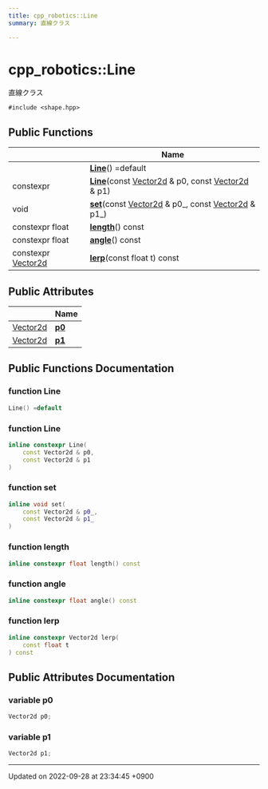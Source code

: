 ```yaml
---
title: cpp_robotics::Line
summary: 直線クラス 

---
```


# cpp_robotics::Line



直線クラス 


`#include <shape.hpp>`

## Public Functions

|                | Name           |
| -------------- | -------------- |
| | **[Line](/cpp_robotics/doxybook/Classes/structcpp__robotics_1_1Line/#function-line)**() =default |
| constexpr | **[Line](/cpp_robotics/doxybook/Classes/structcpp__robotics_1_1Line/#function-line)**(const [Vector2d](/cpp_robotics/doxybook/Namespaces/namespacecpp__robotics/#using-vector2d) & p0, const [Vector2d](/cpp_robotics/doxybook/Namespaces/namespacecpp__robotics/#using-vector2d) & p1) |
| void | **[set](/cpp_robotics/doxybook/Classes/structcpp__robotics_1_1Line/#function-set)**(const [Vector2d](/cpp_robotics/doxybook/Namespaces/namespacecpp__robotics/#using-vector2d) & p0_, const [Vector2d](/cpp_robotics/doxybook/Namespaces/namespacecpp__robotics/#using-vector2d) & p1_) |
| constexpr float | **[length](/cpp_robotics/doxybook/Classes/structcpp__robotics_1_1Line/#function-length)**() const |
| constexpr float | **[angle](/cpp_robotics/doxybook/Classes/structcpp__robotics_1_1Line/#function-angle)**() const |
| constexpr [Vector2d](/cpp_robotics/doxybook/Namespaces/namespacecpp__robotics/#using-vector2d) | **[lerp](/cpp_robotics/doxybook/Classes/structcpp__robotics_1_1Line/#function-lerp)**(const float t) const |

## Public Attributes

|                | Name           |
| -------------- | -------------- |
| [Vector2d](/cpp_robotics/doxybook/Namespaces/namespacecpp__robotics/#using-vector2d) | **[p0](/cpp_robotics/doxybook/Classes/structcpp__robotics_1_1Line/#variable-p0)**  |
| [Vector2d](/cpp_robotics/doxybook/Namespaces/namespacecpp__robotics/#using-vector2d) | **[p1](/cpp_robotics/doxybook/Classes/structcpp__robotics_1_1Line/#variable-p1)**  |

## Public Functions Documentation

### function Line

```cpp
Line() =default
```


### function Line

```cpp
inline constexpr Line(
    const Vector2d & p0,
    const Vector2d & p1
)
```


### function set

```cpp
inline void set(
    const Vector2d & p0_,
    const Vector2d & p1_
)
```


### function length

```cpp
inline constexpr float length() const
```


### function angle

```cpp
inline constexpr float angle() const
```


### function lerp

```cpp
inline constexpr Vector2d lerp(
    const float t
) const
```


## Public Attributes Documentation

### variable p0

```cpp
Vector2d p0;
```


### variable p1

```cpp
Vector2d p1;
```


-------------------------------

Updated on 2022-09-28 at 23:34:45 +0900
